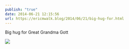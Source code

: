 ```yaml
---
publish: "true"
date: 2014-06-21 12:15:56
url: https://ericmwalk.blog/2014/06/21/big-hug-for.html
---
```


Big hug for Great Grandma Gott

![](https://ericmwalk.blog/uploads/2022/41a4455b0a.jpg)
